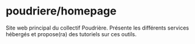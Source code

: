# poudriere/homepage

Site web principal du collectif Poudrière. Présente les différents services hébergés et propose(ra) des tutoriels sur ces outils.
